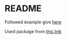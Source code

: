 # README

Followed example give [here](https://golang.org/doc/tutorial/getting-started)

Used package from [this link](https://github.com/asmcos/requests)



